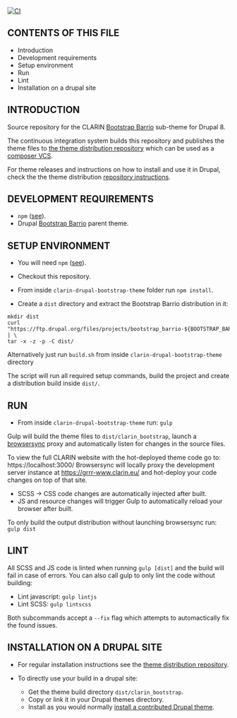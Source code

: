 [![CI](https://github.com/clarin-eric/clarin-drupal-bootstrap-theme/workflows/CI/badge.svg)](https://github.com/clarin-eric/clarin-drupal-bootstrap-theme/actions?query=workflow%3ACI+branch%3Amain)

CONTENTS OF THIS FILE
---------------------

 * Introduction
 * Development requirements
 * Setup environment
 * Run
 * Lint
 * Installation on a drupal site


INTRODUCTION
------------

Source repository for the CLARIN [Bootstrap Barrio](https://www.drupal.org/project/bootstrap_barrio) sub-theme for Drupal 8.

The continuous integration system builds this repository and publishes the theme files to [the theme distribution repository](https://github.com/clarin-eric/clarin-drupal-bootstrap-theme-dist) which can be used as a [composer VCS](https://getcomposer.org/doc/05-repositories.md#vcs).

For theme releases and instructions on how to install and use it in Drupal, check the the theme distribution [repository instructions](https://github.com/clarin-eric/clarin-drupal-bootstrap-theme-dist/blob/main/README.md).

DEVELOPMENT REQUIREMENTS
------------

* `npm` ([see](https://www.npmjs.com/get-npm)).
* Drupal [Bootstrap Barrio](https://www.drupal.org/project/bootstrap_barrio) parent theme.


SETUP ENVIRONMENT
-------------

* You will need `npm` ([see](https://www.npmjs.com/get-npm)).

* Checkout this repository.

* From inside `clarin-drupal-bootstrap-theme` folder run `npm install`.

* Create a `dist` directory and extract the Bootstrap Barrio distribution in it:
```
mkdir dist
curl "https://ftp.drupal.org/files/projects/bootstrap_barrio-${BOOTSTRAP_BARRIO_VERSION}.tar.gz" | \
tar -x -z -p -C dist/
```

Alternatively just run `build.sh` from inside `clarin-drupal-bootstrap-theme` directory

The script will run all required setup commands, build the project and create a distribution build inside `dist/`.


RUN
-------------

* From inside `clarin-drupal-bootstrap-theme` run: `gulp`

Gulp will build the theme files to `dist/clarin_bootstrap`, launch a [browsersync](https://browsersync.io/) proxy and automatically listen for changes in the source files.

To view the full CLARIN website with the hot-deployed theme code go to: https://localhost:3000/
Browsersync will locally proxy the development server instance at https://grrr-www.clarin.eu/ and hot-deploy your code changes on top of that site.

  * SCSS -> CSS code changes are automatically injected after built.
  * JS and resource changes will trigger Gulp to automatically reload your browser after built.

To only build the output distribution without launching browsersync run: `gulp dist`

LINT
-------------

All SCSS and JS code is linted when running `gulp [dist]` and the build will fail in case of errors. You can also call gulp to only lint the code without building:
* Lint javascript: `gulp lintjs`
* Lint SCSS: `gulp lintscss`

Both subcommands accept a `--fix` flag which attempts to automactically fix the found issues.

INSTALLATION ON A DRUPAL SITE
------------

 * For regular installation instructions see the [theme distribution repository](https://github.com/clarin-eric/clarin-drupal-bootstrap-theme-dist).

 * To directly use your build in a drupal site:
   * Get the theme build directory `dist/clarin_bootstrap`.
   * Copy or link it in your Drupal themes directory.
   * Install as you would normally [install a contributed Drupal theme](https://www.drupal.org/docs/user_guide/en/extend-theme-install.html).
